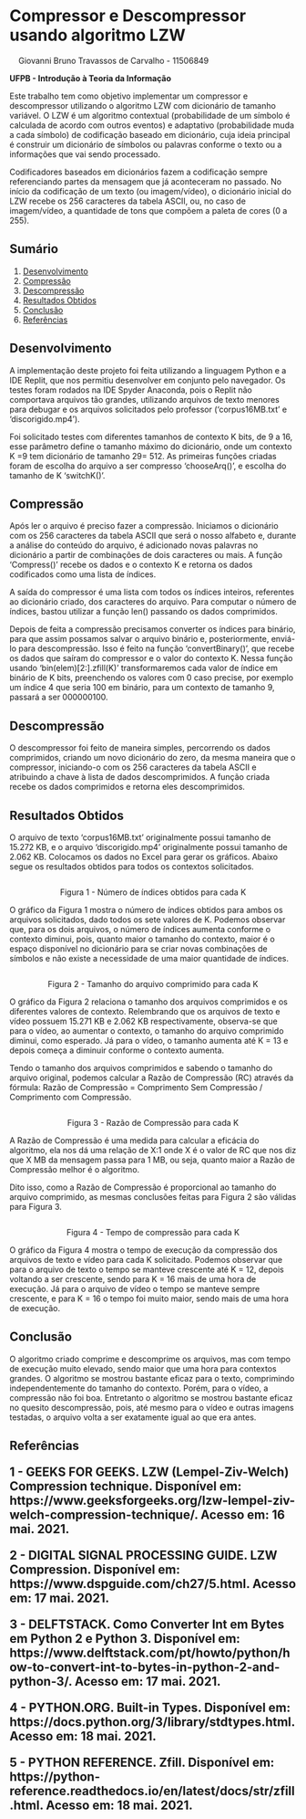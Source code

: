 <h1>Compressor e Descompressor usando algoritmo LZW</h1> 
<p>&nbsp;&nbsp;&nbsp; Giovanni Bruno Travassos de Carvalho - 11506849</p>
<p><b>UFPB - Introdução à Teoria da Informação</b></p>
<p>Este trabalho tem como objetivo implementar um compressor e descompressor utilizando o algoritmo LZW com dicionário de tamanho variável. O LZW é um algoritmo contextual (probabilidade de um símbolo é calculada de acordo com outros eventos) e adaptativo (probabilidade muda a cada símbolo) de codificação baseado em dicionário, cuja ideia principal é construir um dicionário de símbolos ou palavras conforme o texto ou a informações que vai sendo processado.</p>
<p>Codificadores baseados em dicionários fazem a codificação sempre referenciando partes da mensagem que já aconteceram no passado. No início da codificação de um texto (ou imagem/vídeo), o dicionário inicial do LZW recebe os 256 caracteres da tabela ASCII, ou, no caso de imagem/vídeo, a quantidade de tons que compõem a paleta de cores (0 a 255).</p>

<h2> Sumário </h2> 
<ol>
	<li><a href="">Desenvolvimento</a></li>
	<li><a href="">Compressão</a></li>
	<li><a href="">Descompressão</a></li>
	<li><a href="">Resultados Obtidos</a></li>
	<li><a href="">Conclusão</a></li>
	<li><a href="">Referências</a></li>
</ol>

<h2>Desenvolvimento</h2>
<p>A implementação deste projeto foi feita utilizando a linguagem Python e a IDE Replit, que nos permitiu desenvolver em conjunto pelo navegador. Os testes foram rodados na IDE  Spyder Anaconda, pois o Replit não comportava arquivos tão grandes, utilizando arquivos de texto menores para debugar e os arquivos solicitados pelo professor (‘corpus16MB.txt’ e ‘discorigido.mp4’).</p>
<p>Foi solicitado testes com diferentes tamanhos de contexto K bits, de 9 a 16, esse parâmetro define o tamanho máximo do dicionário, onde um contexto K =9 tem dicionário de tamanho 29= 512. As primeiras funções criadas foram de escolha do arquivo a ser compresso ‘chooseArq()’, e escolha do tamanho de K ‘switchK()’.</p>

<h2>Compressão</h2>
<p>Após ler o arquivo é preciso fazer a compressão. Iniciamos o dicionário com os 256 caracteres da tabela ASCII que será o nosso alfabeto e, durante a análise do conteúdo do arquivo, é adicionado novas palavras no dicionário a partir de combinações de dois caracteres ou mais. A função ‘Compress()’ recebe os dados e o contexto K e retorna os dados codificados como uma lista de índices.</p>
<p>A saída do compressor é uma lista com todos os índices inteiros, referentes ao dicionário criado, dos caracteres do arquivo. Para computar o número de índices, bastou utilizar a função len() passando os dados comprimidos. </p>
<p>Depois de feita a compressão precisamos converter os índices para binário, para que assim possamos salvar o arquivo binário e, posteriormente, enviá-lo para descompressão. Isso é feito na função ‘convertBinary()’, que recebe os dados que saíram do compressor e o valor do contexto K. Nessa função usando ‘bin(elem)[2:].zfill(K)’ transformaremos cada valor de índice em binário de K bits, preenchendo os valores com 0 caso precise, por exemplo um índice 4 que seria 100 em binário, para um contexto de tamanho 9, passará a ser 000000100.</p>

<h2>Descompressão</h2> 
<p>O descompressor foi feito de maneira simples, percorrendo os dados comprimidos, criando um novo dicionário do zero, da mesma maneira que o compressor, iniciando-o com os 256 caracteres da tabela ASCII e atribuindo a chave à lista de dados descomprimidos. A função criada recebe os dados comprimidos e retorna eles descomprimidos. </p>

<h2>Resultados Obtidos</h2> 
<p>O arquivo de texto ‘corpus16MB.txt’ originalmente possui tamanho de 15.272 KB, e o arquivo ‘discorigido.mp4’ originalmente possui tamanho de 2.062 KB. Colocamos os dados no Excel para gerar os gráficos. Abaixo segue os resultados obtidos para todos os contextos solicitados.</p> 
<p align="center"><img src = ""></p>
<p align="center">Figura 1 - Número de índices obtidos para cada K</p>
<p>O gráfico da Figura 1 mostra o número de índices obtidos para ambos os arquivos solicitados, dado todos os sete valores de K. Podemos observar que, para os dois arquivos, o número de índices aumenta conforme o contexto diminui, pois, quanto maior o tamanho do contexto, maior é o espaço disponível no dicionário para se criar novas combinações de símbolos e não existe a necessidade de uma maior quantidade de índices. </p>
<p align="center"><img src = ""></p>
<p align="center">Figura 2 - Tamanho do arquivo comprimido para cada K</p>
<p>O gráfico da Figura 2 relaciona o tamanho dos arquivos comprimidos e os diferentes valores de contexto. Relembrando que os arquivos de texto e vídeo possuem 15.271 KB e 2.062 KB respectivamente, observa-se que para o vídeo, ao aumentar o contexto, o tamanho do arquivo comprimido diminui, como esperado. Já para o vídeo, o tamanho aumenta até K = 13 e depois começa a diminuir conforme o contexto aumenta. </p>
<p>Tendo o tamanho dos arquivos comprimidos e sabendo o tamanho do arquivo original, podemos calcular a Razão de Compressão (RC) através da fórmula: Razão de Compressão = Comprimento Sem Compressão / Comprimento com Compressão. </p>
<p align="center"><img src = ""></p>
<p align="center">Figura 3 - Razão de Compressão para cada K</p>
<p>A Razão de Compressão é uma medida para calcular a eficácia do algoritmo, ela nos dá uma relação de X:1 onde X é o valor de RC que nos diz que X MB da mensagem passa para 1 MB, ou seja, quanto maior a Razão de Compressão melhor é o algoritmo. </p>
<p>Dito isso, como a Razão de Compressão é proporcional ao tamanho do arquivo comprimido, as mesmas conclusões feitas para Figura 2 são válidas para Figura 3.</p>
<p align="center"><img src = ""></p>
<p align="center">Figura 4 - Tempo de compressão para cada K</p>
<p>O gráfico da Figura 4 mostra o tempo de execução da compressão dos arquivos de texto e vídeo para cada K solicitado. Podemos observar que para o arquivo de texto o tempo se manteve crescente até K = 12, depois voltando a ser crescente, sendo para K = 16 mais de uma hora de execução. Já para o arquivo de vídeo o tempo se manteve sempre crescente, e para K = 16 o tempo foi muito maior, sendo mais de uma hora de execução. </p>

<h2>Conclusão</h2> 
<p>O algoritmo criado comprime e descomprime os arquivos, mas com tempo de execução muito elevado, sendo maior que uma hora para contextos grandes. O algoritmo se mostrou bastante eficaz para o texto, comprimindo independentemente do tamanho do contexto. Porém, para o vídeo, a compressão não foi boa. Entretanto o algoritmo se mostrou bastante eficaz no quesito descompressão, pois, até mesmo para o vídeo e outras imagens testadas, o arquivo volta a ser exatamente igual ao que era antes.</p> 

<h2>Referências</p> 
<p>1 -  GEEKS FOR GEEKS. LZW (Lempel-Ziv-Welch) Compression technique. Disponível em: https://www.geeksforgeeks.org/lzw-lempel-ziv-welch-compression-technique/. Acesso em: 16 mai. 2021.</p>
<p>2 -  DIGITAL SIGNAL PROCESSING GUIDE. LZW Compression. Disponível em: https://www.dspguide.com/ch27/5.html. Acesso em: 17 mai. 2021.</p>
<p>3 - DELFTSTACK. Como Converter Int em Bytes em Python 2 e Python 3. Disponível em: https://www.delftstack.com/pt/howto/python/how-to-convert-int-to-bytes-in-python-2-and-python-3/. Acesso em: 17 mai. 2021.</p>
<p>4 - PYTHON.ORG. Built-in Types. Disponível em: https://docs.python.org/3/library/stdtypes.html. Acesso em: 18 mai. 2021.</p>
<p>5 - PYTHON REFERENCE. Zfill. Disponível em: https://python-reference.readthedocs.io/en/latest/docs/str/zfill.html. Acesso em: 18 mai. 2021. </p>

